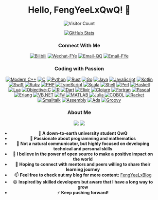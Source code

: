 <div id="title" align="center">

# Hello, FengYeeLxQwQ! 👋

![Visitor Count](https://profile-counter.glitch.me/FengYeeLx/count.svg)

[![GitHub Stats](https://github-readme-stats.vercel.app/api?username=FengYeeLx&show_icons=true&theme=tokyonight)](https://b23.tv/iEJTnPp)


### Connect With Me

[![Bilibili](https://img.shields.io/badge/Bilibili-FengYeeLx-pink)](https://space.bilibili.com/259185875)
[![Wechat-FYe](https://img.shields.io/badge/Wechat-FengYeeLx-pink)](http://tuchuang.fengyeelx.top/Blog_Picture/PixPin_2024-10-10_17-31-54.png)
[![Email-QQ](https://img.shields.io/badge/Email-QQ-blue)](mailto:fengyeelx@qq.com)
[![Email-FYe](https://img.shields.io/badge/Email-FY-orange)](mailto:fengyeelx@fengyeelx.top)



### Coding with Passion

[![Modern C++](https://img.shields.io/badge/Code-Modern%20C++-blue)](https://learn.microsoft.com/zh-cn/cpp/cpp/welcome-back-to-cpp-modern-cpp) 
[![C](https://img.shields.io/badge/Code-C-lightgrey)](https://en.cppreference.com/w/c) 
[![Python](https://img.shields.io/badge/Code-Python-yellowgreen)](https://docs.python.org/3/) 
[![Rust](https://img.shields.io/badge/Code-Rust-orange)](https://doc.rust-lang.org/book/) 
[![Go](https://img.shields.io/badge/Code-Go-blue)](https://go.dev/doc/) 
[![Java](https://img.shields.io/badge/Code-Java-red)](https://docs.oracle.com/en/java/)
[![JavaScript](https://img.shields.io/badge/Code-JavaScript-yellow)](https://developer.mozilla.org/en-US/docs/Web/JavaScript)
[![Kotlin](https://img.shields.io/badge/Code-Kotlin-purple)](https://kotlinlang.org/docs/home.html)
[![Swift](https://img.shields.io/badge/Code-Swift-orange)](https://developer.apple.com/documentation/swift)
[![Ruby](https://img.shields.io/badge/Code-Ruby-red)](https://www.ruby-lang.org/en/documentation/)
[![PHP](https://img.shields.io/badge/Code-PHP-blueviolet)](https://www.php.net/docs.php)
[![TypeScript](https://img.shields.io/badge/Code-TypeScript-lightblue)](https://www.typescriptlang.org/docs/)
[![Scala](https://img.shields.io/badge/Code-Scala-red)](https://docs.scala-lang.org/)
[![Shell](https://img.shields.io/badge/Code-Shell-gray)](https://www.gnu.org/software/bash/manual/bash.html)
[![Perl](https://img.shields.io/badge/Code-Perl-darkblue)](https://perldoc.perl.org/)
[![Haskell](https://img.shields.io/badge/Code-Haskell-purple)](https://www.haskell.org/documentation/)
[![Lua](https://img.shields.io/badge/Code-Lua-blue)](https://www.lua.org/docs.html)
[![Objective-C](https://img.shields.io/badge/Code-Objective--C-lightgrey)](https://developer.apple.com/documentation/objectivec)
[![R](https://img.shields.io/badge/Code-R-darkgreen)](https://cran.r-project.org/manuals.html)
[![Dart](https://img.shields.io/badge/Code-Dart-blue)](https://dart.dev/guides)
[![Elixir](https://img.shields.io/badge/Code-Elixir-purple)](https://elixir-lang.org/getting-started/introduction.html)
[![Clojure](https://img.shields.io/badge/Code-Clojure-blue)](https://clojure.org/guides/getting_started)
[![Fortran](https://img.shields.io/badge/Code-Fortran-brown)](https://fortran-lang.org/learn/)
[![Pascal](https://img.shields.io/badge/Code-Pascal-gold)](https://wiki.freepascal.org/Category:Documentation)
[![Erlang](https://img.shields.io/badge/Code-Erlang-red)](https://www.erlang.org/docs)
[![VB.NET](https://img.shields.io/badge/Code-VB.NET-blueviolet)](https://docs.microsoft.com/en-us/dotnet/visual-basic/)
[![F#](https://img.shields.io/badge/Code-F%23-purple)](https://docs.microsoft.com/en-us/dotnet/fsharp/)
[![MATLAB](https://img.shields.io/badge/Code-MATLAB-yellow)](https://www.mathworks.com/help/matlab/)
[![Julia](https://img.shields.io/badge/Code-Julia-green)](https://docs.julialang.org/en/v1/)
[![COBOL](https://img.shields.io/badge/Code-COBOL-lightblue)](https://www.ibm.com/docs/en/cobol-for-zos)
[![Racket](https://img.shields.io/badge/Code-Racket-red)](https://docs.racket-lang.org/)
[![Smalltalk](https://img.shields.io/badge/Code-Smalltalk-pink)](http://www.smalltalk.org/documentation/)
[![Assembly](https://img.shields.io/badge/Code-Assembly-darkgreen)](https://en.wikibooks.org/wiki/X86_Assembly)
[![Ada](https://img.shields.io/badge/Code-Ada-lightblue)](https://learn.adacore.com/)
[![Groovy](https://img.shields.io/badge/Code-Groovy-blue)](https://groovy-lang.org/documentation.html)



### About Me

![](https://img.shields.io/badge/Love-Studying-green) 
![](https://img.shields.io/badge/Tips-SurpassYourself-white)
- 🔭 **A down-to-earth university student QwQ**
- 🌱 **Passionate about programming and mathematics**
- 👯 **Not a natural communicator, but highly focused on developing technical and personal skills**
- 🤔 **I believe in the power of open source to make a positive impact on the world**
- 💬 **Hoping to connect with mentors and peers willing to share their learning journey**
- 📫 **Feel free to check out my blog for more content:** [FengYeeLxBlog](https://blog.fengyeelx.top)
- 😄 **Inspired by skilled developers but aware that I have a long way to grow**
- ⚡ **Keep pushing forward!**

</div>



